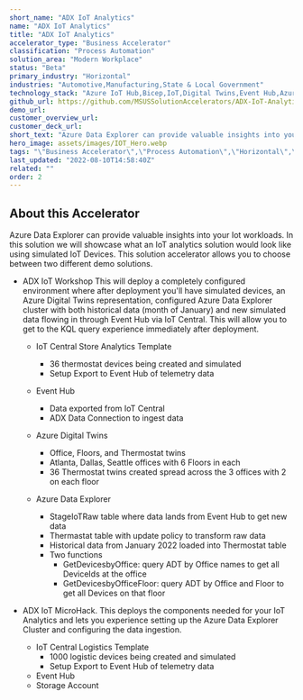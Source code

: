 ```yaml
---
short_name: "ADX IoT Analytics"
name: "ADX IoT Analytics"
title: "ADX IoT Analytics"
accelerator_type: "Business Accelerator"
classification: "Process Automation"
solution_area: "Modern Workplace"
status: "Beta"
primary_industry: "Horizontal"
industries: "Automotive,Manufacturing,State & Local Government"
technology_stack: "Azure IoT Hub,Bicep,IoT,Digital Twins,Event Hub,Azure Data Explorer"
github_url: https://github.com/MSUSSolutionAccelerators/ADX-IoT-Analytics-Solution-Accelerator
demo_url: 
customer_overview_url: 
customer_deck_url: 
short_text: "Azure Data Explorer can provide valuable insights into your IoT workloads."
hero_image: assets/images/IOT_Hero.webp
tags: "\"Business Accelerator\",\"Process Automation\",\"Horizontal\",\"Automotive\",\"Manufacturing\",\"State & Local Government\",\"Azure IoT Hub\",\"Bicep\",\"IoT\",\"Digital Twins\",\"Event Hub\",\"Azure Data Explorer\",\"Modern Workplace\",\"Beta\""
last_updated: "2022-08-10T14:58:40Z"
related: ""
order: 2
---
```

## About this Accelerator

Azure Data Explorer can provide valuable insights into your Iot workloads. In this solution we will showcase what an IoT analytics solution would look like using simulated IoT Devices. This solution accelerator allows you to choose between two different demo solutions.

* ADX IoT Workshop This will deploy a completely configured environment where after deployment you'll have simulated devices, an Azure Digital Twins representation, configured Azure Data Explorer cluster with both historical data (month of January) and new simulated data flowing in through Event Hub via IoT Central. This will allow you to get to the KQL query experience immediately after deployment.
  * IoT Central Store Analytics Template
    * 36 thermostat devices being created and simulated
    * Setup Export to Event Hub of telemetry data

  * Event Hub
    * Data exported from IoT Central
    * ADX Data Connection to ingest data

  * Azure Digital Twins
    * Office, Floors, and Thermostat twins
    * Atlanta, Dallas, Seattle offices with 6 Floors in each
    * 36 Thermostat twins created spread across the 3 offices with 2 on each floor

  * Azure Data Explorer
    * StageIoTRaw table where data lands from Event Hub to get new data
    * Thermastat table with update policy to transform raw data
    * Historical data from January 2022 loaded into Thermostat table
    * Two functions
      * GetDevicesbyOffice: query ADT by Office names to get all DeviceIds at the office
      * GetDevicesbyOfficeFloor: query ADT by Office and Floor to get all Devices on that floor

* ADX IoT MicroHack. This deploys the components needed for your IoT Analytics and lets you experience setting up the Azure Data Explorer Cluster and configuring the data ingestion.

  * IoT Central Logistics Template
    * 1000 logistic devices being created and simulated
    * Setup Export to Event Hub of telemetry data
  * Event Hub
  * Storage Account